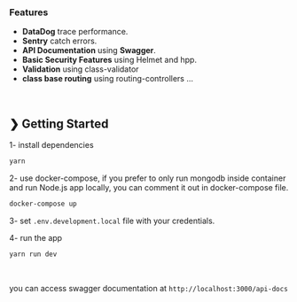 ### Features

- **DataDog** trace performance.
- **Sentry** catch errors.
- **API Documentation** using **Swagger**.
- **Basic Security Features** using Helmet and hpp.
- **Validation** using class-validator
- **class base routing** using routing-controllers
  ...

<br />

## ❯ Getting Started

1- install dependencies

```bash
yarn
```

2- use docker-compose, if you prefer to only run mongodb inside container and run Node.js app locally, you can comment it out in docker-compose file.

```bash
docker-compose up
```

3- set `.env.development.local` file with your credentials.

4- run the app

```bash
yarn run dev
```

<br />

you can access swagger documentation at `http://localhost:3000/api-docs`
